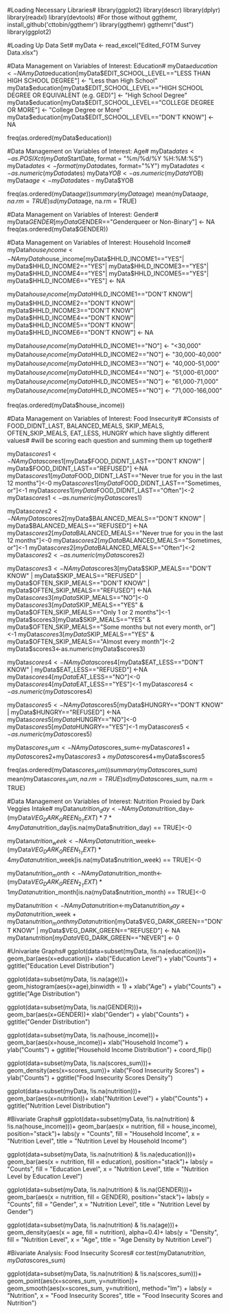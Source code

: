 #Loading Necessary Libraries#
library(ggplot2)
library(descr)
library(dplyr)
library(readxl)
library(devtools)
#For those without ggthemr, install_github('cttobin/ggthemr')
library(ggthemr)
ggthemr("dust")
library(ggplot2)

#Loading Up Data Set#
myData <- read_excel("Edited_FOTM Survey Data.xlsx")

#Data Management on Variables of Interest: Education#
myData$education<-NA
myData$education[myData$EDIT_SCHOOL_LEVEL=="LESS THAN HIGH SCHOOL DEGREE"] <- "Less than High School"
myData$education[myData$EDIT_SCHOOL_LEVEL=="HIGH SCHOOL DEGREE OR EQUIVALENT (e.g. GED)"] <- "High School Degree"
myData$education[myData$EDIT_SCHOOL_LEVEL=="COLLEGE DEGREE OR MORE"] <- "College Degree or More"
myData$education[myData$EDIT_SCHOOL_LEVEL=="DON'T KNOW"] <- NA

freq(as.ordered(myData$education))

#Data Management on Variables of Interest: Age#
myData$dates <- as.POSIXct(myData$StartDate, format = "%m/%d/%Y %H:%M:%S")
myData$dates <- format(myData$dates, format="%Y")
myData$dates <- as.numeric(myData$dates)
myData$YOB <- as.numeric(myData$YOB)
myData$age <- myData$dates - myData$YOB

freq(as.ordered(myData$age))
summary(myData$age)
mean(myData$age, na.rm = TRUE)
sd(myData$age, na.rm = TRUE)

#Data Management on Variables of Interest: Gender#
myData$GENDER[myData$GENDER=="Genderqueer or Non-Binary"] <- NA
freq(as.ordered(myData$GENDER))

#Data Management on Variables of Interest: Household Income#
myData$house_income <- NA
myData$house_income[myData$HHLD_INCOME1=="YES"|
                    myData$HHLD_INCOME2=="YES"|
                    myData$HHLD_INCOME3=="YES"|
                    myData$HHLD_INCOME4=="YES"|
                    myData$HHLD_INCOME5=="YES"|
                    myData$HHLD_INCOME6=="YES"] <- NA

myData$house_income[myData$HHLD_INCOME1=="DON'T KNOW"|
                    myData$HHLD_INCOME2=="DON'T KNOW"|
                    myData$HHLD_INCOME3=="DON'T KNOW"|
                    myData$HHLD_INCOME4=="DON'T KNOW"|
                    myData$HHLD_INCOME5=="DON'T KNOW"|
                    myData$HHLD_INCOME6=="DON'T KNOW"] <- NA
                    
myData$house_income[myData$HHLD_INCOME1=="NO"] <- "<30,000"
myData$house_income[myData$HHLD_INCOME2=="NO"] <- "30,000-40,000"
myData$house_income[myData$HHLD_INCOME3=="NO"] <- "40,000-51,000"
myData$house_income[myData$HHLD_INCOME4=="NO"] <- "51,000-61,000"
myData$house_income[myData$HHLD_INCOME5=="NO"] <- "61,000-71,000"
myData$house_income[myData$HHLD_INCOME5=="NO"] <- "71,000-166,000"

freq(as.ordered(myData$house_income))

#Data Management on Variables of Interest: Food Insecurity#
#Consists of FOOD_DIDNT_LAST, BALANCED_MEALS, SKIP_MEALS, OFTEN_SKIP_MEALS, EAT_LESS, HUNGRY which have slightly different values#
#will be scoring each question and summing them up together#

myData$scores1<-NA
myData$scores1[myData$FOOD_DIDNT_LAST=="DON'T KNOW" | myData$FOOD_DIDNT_LAST=="REFUSED"] <-NA
myData$scores1[myData$FOOD_DIDNT_LAST=="Never true for you in the last 12 months"]<-0
myData$scores1[myData$FOOD_DIDNT_LAST=="Sometimes, or"]<-1
myData$scores1[myData$FOOD_DIDNT_LAST=="Often"]<-2
myData$scores1<-as.numeric(myData$scores1)

myData$scores2<-NA
myData$scores2[myData$BALANCED_MEALS=="DON'T KNOW" | myData$BALANCED_MEALS=="REFUSED"] <-NA
myData$scores2[myData$BALANCED_MEALS=="Never true for you in the last 12 months"]<-0
myData$scores2[myData$BALANCED_MEALS=="Sometimes, or"]<-1
myData$scores2[myData$BALANCED_MEALS=="Often"]<-2
myData$scores2<-as.numeric(myData$scores2)

myData$scores3<-NA
myData$scores3[myData$SKIP_MEALS=="DON'T KNOW" | myData$SKIP_MEALS=="REFUSED" |
                              myData$OFTEN_SKIP_MEALS=="DON'T KNOW" | myData$OFTEN_SKIP_MEALS=="REFUSED"] <-NA
myData$scores3[myData$SKIP_MEALS=="NO"]<-0
myData$scores3[myData$SKIP_MEALS=="YES" & myData$OFTEN_SKIP_MEALS=="Only 1 or 2 months"]<-1
myData$scores3[myData$SKIP_MEALS=="YES" & myData$OFTEN_SKIP_MEALS=="Some months but not every month, or"]<-1
myData$scores3[myData$SKIP_MEALS=="YES" & myData$OFTEN_SKIP_MEALS=="Almost every month"]<-2
myData$scores3<-as.numeric(myData$scores3)

myData$scores4<-NA
myData$scores4[myData$EAT_LESS=="DON'T KNOW" | myData$EAT_LESS=="REFUSED"] <-NA
myData$scores4[myData$EAT_LESS=="NO"]<-0
myData$scores4[myData$EAT_LESS=="YES"]<-1
myData$scores4<-as.numeric(myData$scores4)

myData$scores5<-NA
myData$scores5[myData$HUNGRY=="DON'T KNOW" | myData$HUNGRY=="REFUSED"] <-NA
myData$scores5[myData$HUNGRY=="NO"]<-0
myData$scores5[myData$HUNGRY=="YES"]<-1
myData$scores5<-as.numeric(myData$scores5)

myData$scores_sum<-NA
myData$scores_sum<-myData$scores1+myData$scores2+myData$scores3+myData$scores4+myData$scores5

freq(as.ordered(myData$scores_sum))
summary(myData$scores_sum)
mean(myData$scores_sum, na.rm = TRUE)
sd(myData$scores_sum, na.rm = TRUE)

#Data Management on Variables of Interest: Nutrition Proxied by Dark Veggies Intake#
myData$nutrition_day<-NA
myData$nutrition_day<-(myData$VEG_DARK_GREEN_0_TEXT)* 7 * 4
myData$nutrition_day[is.na(myData$nutrition_day) == TRUE]<-0

myData$nutrition_week<-NA
myData$nutrition_week<-(myData$VEG_DARK_GREEN_1_TEXT) * 4
myData$nutrition_week[is.na(myData$nutrition_week) == TRUE]<-0

myData$nutrition_month<-NA
myData$nutrition_month<-(myData$VEG_DARK_GREEN_2_TEXT) * 1
myData$nutrition_month[is.na(myData$nutrition_month) == TRUE]<-0

myData$nutrition<-NA
myData$nutrition<-myData$nutrition_day + myData$nutrition_week + myData$nutrition_month
myData$nutrition[myData$VEG_DARK_GREEN=="DON'T KNOW" | myData$VEG_DARK_GREEN=="REFUSED"] <- NA
myData$nutrition[myData$VEG_DARK_GREEN=="NEVER"] <- 0


#Univariate Graphs#
ggplot(data=subset(myData, !is.na(education)))+
  geom_bar(aes(x=education))+ 
  xlab("Education Level") + ylab("Counts") + ggtitle("Education Level Distribution")
  
ggplot(data=subset(myData, !is.na(age)))+
  geom_histogram(aes(x=age),binwidth = 1) + 
  xlab("Age") + ylab("Counts") + ggtitle("Age Distribution")
  
ggplot(data=subset(myData, !is.na(GENDER)))+
  geom_bar(aes(x=GENDER))+ 
  xlab("Gender") + ylab("Counts") + ggtitle("Gender Distribution") 

ggplot(data=subset(myData, !is.na(house_income)))+
  geom_bar(aes(x=house_income))+ 
  xlab("Household Income") + ylab("Counts") + ggtitle("Household Income Distribution") +
  coord_flip()

ggplot(data=subset(myData, !is.na(scores_sum)))+
  geom_density(aes(x=scores_sum))+ 
  xlab("Food Insecurity Scores") + ylab("Counts") + ggtitle("Food Insecurity Scores Density")

ggplot(data=subset(myData, !is.na(nutrition)))+
  geom_bar(aes(x=nutrition))+ 
  xlab("Nutrition Level") + ylab("Counts") + ggtitle("Nutrition Level Distribution")
  
#Bivariate Graphs#
ggplot(data=subset(myData, !is.na(nutrition) & !is.na(house_income)))+
  geom_bar(aes(x = nutrition, fill = house_income), position="stack")+
  labs(y = "Counts", 
       fill = "Household Income",
       x = "Nutrition Level",
       title = "Nutrition Level by Household Income")

ggplot(data=subset(myData, !is.na(nutrition) & !is.na(education)))+
  geom_bar(aes(x = nutrition, fill = education), position="stack")+
  labs(y = "Counts", 
       fill = "Education Level",
       x = "Nutrition Level",
       title = "Nutrition Level by Education Level")

ggplot(data=subset(myData, !is.na(nutrition) & !is.na(GENDER)))+
  geom_bar(aes(x = nutrition, fill = GENDER), position="stack")+
  labs(y = "Counts", 
       fill = "Gender",
       x = "Nutrition Level",
       title = "Nutrition Level by Gender")

ggplot(data=subset(myData, !is.na(nutrition) & !is.na(age)))+
  geom_density(aes(x = age, fill = nutrition), alpha=0.4)+
  labs(y = "Density", 
       fill = "Nutrition Level",
       x = "Age",
       title = "Age Density by Nutrition Level")
       

#Bivariate Analysis: Food Insecurity Scores#
cor.test(myData$nutrition, myData$scores_sum)

ggplot(data=subset(myData, !is.na(nutrition) & !is.na(scores_sum)))+
   geom_point(aes(x=scores_sum, y=nutrition))+
   geom_smooth(aes(x=scores_sum, y=nutrition), method="lm") +
     labs(y = "Nutrition",
       x = "Food Insecurity Scores",
       title = "Food Insecurity Scores and Nutrition")


       








